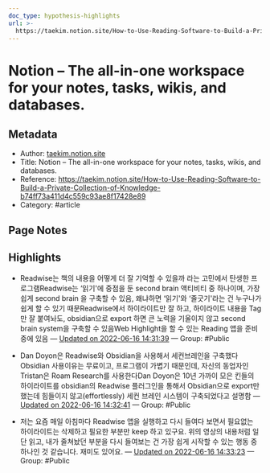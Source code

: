 ```yaml
---
doc_type: hypothesis-highlights
url: >-
  https://taekim.notion.site/How-to-Use-Reading-Software-to-Build-a-Private-Collection-of-Knowledge-b74ff73a411d4c559c93ae8f17428e89
---
```


# Notion – The all-in-one workspace for your notes, tasks, wikis, and databases.

## Metadata
- Author: [taekim.notion.site]()
- Title: Notion – The all-in-one workspace for your notes, tasks, wikis, and databases.
- Reference: https://taekim.notion.site/How-to-Use-Reading-Software-to-Build-a-Private-Collection-of-Knowledge-b74ff73a411d4c559c93ae8f17428e89
- Category: #article

## Page Notes
## Highlights
- Readwise는 책의 내용을 어떻게 더 잘 기억할 수 있을까 라는 고민에서 탄생한 프로그램Readwise는 ‘읽기'에 중점을 둔 second brain 액티비티 중 하나이며, 가장 쉽게 second brain 을 구축할 수 있음, 왜냐하면 ‘읽기'와 ‘줄긋기'라는 건 누구나가 쉽게 할 수 있기 때문Readwise에서 하이라이트만 잘 하고, 하이라이트 내용을 Tag만 잘 붙여놔도, obsidian으로 export 하면 큰 노력을 기울이지 않고 second brain system을 구축할 수 있음Web Highlight을 할 수 있는 Reading 앱을 준비 중에 있음 — [Updated on 2022-06-16 14:31:39](https://hyp.is/mNL_2O01EeyMgYeZwZDzsg/taekim.notion.site/How-to-Use-Reading-Software-to-Build-a-Private-Collection-of-Knowledge-b74ff73a411d4c559c93ae8f17428e89) — Group: #Public

- Dan Doyon은 Readwise와 Obsidian을 사용해서 세컨브레인을 구축했다Obsidian 사용이유는 무료이고, 프로그램이 가볍기 때문인데, 자신의 동업자인 Tristan은 Roam Research를 사용한다Dan Doyon은 10년 가까이 모은 킨들의 하이라이트를 obsidian의 Readwise 플러그인을 통해서 Obsidian으로 export만 했는데 힘들이지 않고(effortlessly) 세컨 브레인 시스템이 구축되었다고 설명함 — [Updated on 2022-06-16 14:32:41](https://hyp.is/vb4NVu01Eeyc4su8BQpk5A/taekim.notion.site/How-to-Use-Reading-Software-to-Build-a-Private-Collection-of-Knowledge-b74ff73a411d4c559c93ae8f17428e89) — Group: #Public

- 저는 요즘 매일 아침마다 Readwise 앱을 실행하고 다시 들여다 보면서 필요없는 하이라이트는 삭제하고 필요한 부분만 keep 하고 있구요. 위의 영상의 내용처럼 일단 읽고, 내가 줄쳐놨던 부분을 다시 들여보는 건 가장 쉽게 시작할 수 있는 행동 중 하나인 것 같습니다. 재미도 있어요. — [Updated on 2022-06-16 14:33:23](https://hyp.is/1roK5O01EeyJCpcQmsAxuQ/taekim.notion.site/How-to-Use-Reading-Software-to-Build-a-Private-Collection-of-Knowledge-b74ff73a411d4c559c93ae8f17428e89) — Group: #Public



